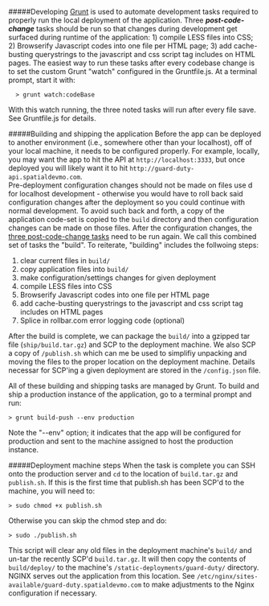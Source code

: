 #####Developing
[Grunt](http://gruntjs.com/) is used to automate development tasks required to properly run the local deployment of the application. Three ***post-code-change*** tasks should be run so that changes during development get surfaced during runtime of the application: <a name="postCodeChanges">1) compile LESS files into CSS; 2) Browserify Javascript codes into one file per HTML page; 3) add cache-busting querystrings to the javascript and css script tag includes on HTML pages. </a>The easiest way to run these tasks after every codebase change is to set the custom Grunt "watch" configured in the Gruntfile.js.  At a terminal prompt, start it with:  
      
      > grunt watch:codeBase
    
With this watch running, the three noted tasks will run after every file save. See Gruntfile.js for details.

#####Building and shipping the application
Before the app can be deployed to another environment (i.e., somewhere other than your localhost), off of your local machine, it needs to be configured properly.  For example, locally, you may want the app to hit the API at `http://localhost:3333`, but once deployed you will likely want it to hit `http://guard-duty-api.spatialdevmo.com`.  
Pre-deployment configuration changes should not be made on files use d for localhost development - otherwise you would have to roll back said configuration changes after the deployment so you could continue with normal development. To avoid such back and forth, a copy of the application code-set is copied to the `build` directory and then configuration changes can be made on those files. After the configuration changes, the [three post-code-change tasks](#postCodeChanges) need to be run again. We call this combined set of tasks the "build". To reiterate, "building" includes the follwoing steps:  

1) clear current files in `build/`
2) copy application files into `build/`
3) make configuration/settings changes for given deployment
4) compile LESS files into CSS
5) Browserify Javascript codes into one file per HTML page
6) add cache-busting querystrings to the javascript and css script tag includes on HTML pages
7) Splice in rollbar.com error logging code (optional)

After the build is complete, we can package the `build/` into a gzipped tar file (`ship/build.tar.gz`) and SCP to the deployment machine. We also SCP a copy of `/publish.sh` which can me be used to simplifiy unpacking and moving the files to the proper location on the deployment machine. Details necessar for SCP'ing a given deployment are stored in the `/config.json` file.

All of these building and shipping tasks are managed by Grunt. To build and ship a production instance of the application, go to a terminal prompt and run:  
    
    > grunt build-push --env production
      
Note the "--env" option; it indicates that the app will be configured for production and sent to the machine assigned to host the production instance.

#####Deployment machine steps
When the task is complete you can SSH onto the production server and `cd` to the location of `build.tar.gz` and `publish.sh`. If this is the first time that publish.sh has been SCP'd to the machine, you will need to:

    > sudo chmod +x publish.sh
    
Otherwise you can skip the chmod step and do:

    > sudo ./publish.sh
    
This script will clear any old files in the deployment machine's `build/` and un-tar the recently SCP'd `build.tar.gz`. It will then copy the contents of `build/deploy/` to the machine's `/static-deployments/guard-duty/` directory.  NGINX serves out the application from this location. See `/etc/nginx/sites-available/guard-duty.spatialdevmo.com` to make adjustments to the Nginx configuration if necessary.